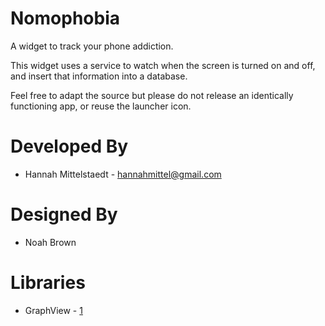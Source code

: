 Nomophobia
===================

A widget to track your phone addiction.

This widget uses a service to watch when the screen is turned on and off, and insert that information into a database.

Feel free to adapt the source but please do not release an identically functioning app, or reuse the launcher icon.

Developed By
===================
* Hannah Mittelstaedt - hannahmittel@gmail.com

Designed By
===================
* Noah Brown

Libraries
===================
* GraphView - [1]

[1]: https://github.com/jjoe64/GraphView